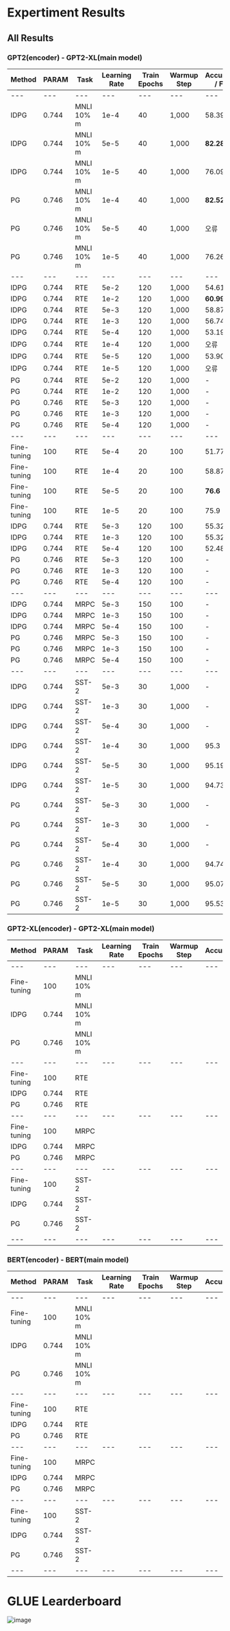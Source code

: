 # Expertiment Results

## All Results

### GPT2(encoder) - GPT2-XL(main model)
|Method            |PARAM   |Task       |Learning Rate|Train Epochs|Warmup Step|Accuracy / F1 |
|---               |---     |---        |---          |---         |---        |---           |
|---               |---     |---        |---          |---         |---        |---           |
|IDPG              |0.744   |MNLI 10% m |1e-4         |40          |1,000      |58.39         |
|IDPG              |0.744   |MNLI 10% m |5e-5         |40          |1,000      |<b>82.28</b>  |
|IDPG              |0.744   |MNLI 10% m |1e-5         |40          |1,000      |76.09         |
|PG                |0.746   |MNLI 10% m |1e-4         |40          |1,000      |<b>82.52</b>  |
|PG                |0.746   |MNLI 10% m |5e-5         |40          |1,000      |오류           |
|PG                |0.746   |MNLI 10% m |1e-5         |40          |1,000      |76.26         |
|---               |---     |---        |---          |---         |---        |---           |
|IDPG              |0.744   |RTE        |5e-2         |120         |1,000      |54.61         |
|IDPG              |0.744   |RTE        |1e-2         |120         |1,000      |<b>60.99</b>  |
|IDPG              |0.744   |RTE        |5e-3         |120         |1,000      |58.87         |
|IDPG              |0.744   |RTE        |1e-3         |120         |1,000      |56.74         |
|IDPG              |0.744   |RTE        |5e-4         |120         |1,000      |53.19         |
|IDPG              |0.744   |RTE        |1e-4         |120         |1,000      |오류           |
|IDPG              |0.744   |RTE        |5e-5         |120         |1,000      |53.90         |
|IDPG              |0.744   |RTE        |1e-5         |120         |1,000      |오류           |
|PG                |0.744   |RTE        |5e-2         |120         |1,000      |-             |
|PG                |0.744   |RTE        |1e-2         |120         |1,000      |-             |
|PG                |0.746   |RTE        |5e-3         |120         |1,000      |-             |
|PG                |0.746   |RTE        |1e-3         |120         |1,000      |-             |
|PG                |0.746   |RTE        |5e-4         |120         |1,000      |-             |
|---               |---     |---        |---          |---         |---        |---           |
|Fine-tuning       |100     |RTE        |5e-4         |20          |100        |51.77         |
|Fine-tuning       |100     |RTE        |1e-4         |20          |100        |58.87         |
|Fine-tuning       |100     |RTE        |5e-5         |20          |100        |<b>76.6</b>   |
|Fine-tuning       |100     |RTE        |1e-5         |20          |100        |75.9          |
|IDPG              |0.744   |RTE        |5e-3         |120         |100        |55.32         |
|IDPG              |0.744   |RTE        |1e-3         |120         |100        |55.32         |
|IDPG              |0.744   |RTE        |5e-4         |120         |100        |52.48         |
|PG                |0.746   |RTE        |5e-3         |120         |100        |-             |
|PG                |0.746   |RTE        |1e-3         |120         |100        |-             |
|PG                |0.746   |RTE        |5e-4         |120         |100        |-             |
|---               |---     |---        |---          |---         |---        |---           |
|IDPG              |0.744   |MRPC       |5e-3         |150         |100        |-             |
|IDPG              |0.744   |MRPC       |1e-3         |150         |100        |-             |
|IDPG              |0.744   |MRPC       |5e-4         |150         |100        |-             |
|PG                |0.746   |MRPC       |5e-3         |150         |100        |-             |
|PG                |0.746   |MRPC       |1e-3         |150         |100        |-             |
|PG                |0.746   |MRPC       |5e-4         |150         |100        |-             |
|---               |---     |---        |---          |---         |---        |---           |
|IDPG              |0.744   |SST-2      |5e-3         |30          |1,000      |-             |
|IDPG              |0.744   |SST-2      |1e-3         |30          |1,000      |-             |
|IDPG              |0.744   |SST-2      |5e-4         |30          |1,000      |-             |
|IDPG              |0.744   |SST-2      |1e-4         |30          |1,000      |95.3          |
|IDPG              |0.744   |SST-2      |5e-5         |30          |1,000      |95.19         |
|IDPG              |0.744   |SST-2      |1e-5         |30          |1,000      |94.73         |
|PG                |0.744   |SST-2      |5e-3         |30          |1,000      |-             |
|PG                |0.744   |SST-2      |1e-3         |30          |1,000      |-             |
|PG                |0.744   |SST-2      |5e-4         |30          |1,000      |-             |
|PG                |0.746   |SST-2      |1e-4         |30          |1,000      |94.74         |
|PG                |0.746   |SST-2      |5e-5         |30          |1,000      |95.07         |
|PG                |0.746   |SST-2      |1e-5         |30          |1,000      |95.53         |


### GPT2-XL(encoder) - GPT2-XL(main model)
|Method            |PARAM   |Task       |Learning Rate|Train Epochs|Warmup Step|Accuracy    |
|---               |---     |---        |---          |---         |---        |---         |
|---               |---     |---        |---          |---         |---        |---         |
|Fine-tuning       |100     |MNLI 10% m |             |            |           |            |
|IDPG              |0.744   |MNLI 10% m |             |            |           |            |
|PG                |0.746   |MNLI 10% m |             |            |           |            |
|---               |---     |---        |---          |---         |---        |---         |
|Fine-tuning       |100     |RTE        |             |            |           |            |
|IDPG              |0.744   |RTE        |             |            |           |            |
|PG                |0.746   |RTE        |             |            |           |            |
|---               |---     |---        |---          |---         |---        |---         |
|Fine-tuning       |100     |MRPC       |             |            |           |            |
|IDPG              |0.744   |MRPC       |             |            |           |            |
|PG                |0.746   |MRPC       |             |            |           |            |
|---               |---     |---        |---          |---         |---        |---         |
|Fine-tuning       |100     |SST-2      |             |            |           |            |
|IDPG              |0.744   |SST-2      |             |            |           |            |
|PG                |0.746   |SST-2      |             |            |           |            |
|---               |---     |---        |---          |---         |---        |---         |


### BERT(encoder) - BERT(main model)
|Method            |PARAM   |Task       |Learning Rate|Train Epochs|Warmup Step|Accuracy    |
|---               |---     |---        |---          |---         |---        |---         |
|---               |---     |---        |---          |---         |---        |---         |
|Fine-tuning       |100     |MNLI 10% m |             |            |           |            |
|IDPG              |0.744   |MNLI 10% m |             |            |           |            |
|PG                |0.746   |MNLI 10% m |             |            |           |            |
|---               |---     |---        |---          |---         |---        |---         |
|Fine-tuning       |100     |RTE        |             |            |           |            |
|IDPG              |0.744   |RTE        |             |            |           |            |
|PG                |0.746   |RTE        |             |            |           |            |
|---               |---     |---        |---          |---         |---        |---         |
|Fine-tuning       |100     |MRPC       |             |            |           |            |
|IDPG              |0.744   |MRPC       |             |            |           |            |
|PG                |0.746   |MRPC       |             |            |           |            |
|---               |---     |---        |---          |---         |---        |---         |
|Fine-tuning       |100     |SST-2      |             |            |           |            |
|IDPG              |0.744   |SST-2      |             |            |           |            |
|PG                |0.746   |SST-2      |             |            |           |            |
|---               |---     |---        |---          |---         |---        |---         |

# GLUE Learderboard

![image](https://user-images.githubusercontent.com/29649894/146649318-c57bd7e4-7d01-46d5-8ae9-061b3487069e.png)
